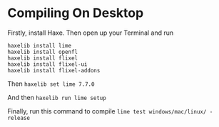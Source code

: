 # Compiling On Desktop
Firstly, install Haxe. Then open up your Terminal and run
```
haxelib install lime
haxelib install openfl
haxelib install flixel
haxelib install flixel-ui
haxelib install flixel-addons
```
Then
```haxelib set lime 7.7.0```

And then
```haxelib run lime setup```

Finally, run this command to compile
```lime test windows/mac/linux/ -release```